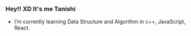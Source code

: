 ### Hey!! XD It's me Tanishi


-  I’m currently learning Data Structure and Algorithm in c++, JavaScript, React.


